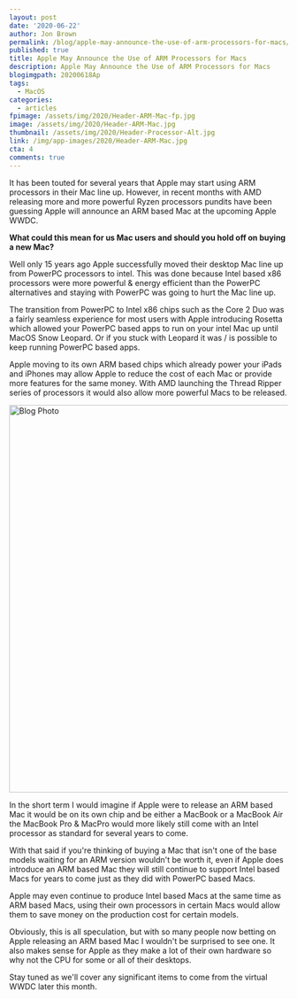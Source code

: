 ```yaml
---
layout: post
date: '2020-06-22'
author: Jon Brown
permalink: /blog/apple-may-announce-the-use-of-arm-processors-for-macs/
published: true
title: Apple May Announce the Use of ARM Processors for Macs
description: Apple May Announce the Use of ARM Processors for Macs
blogimgpath: 20200618Ap
tags:
  - MacOS
categories:
  - articles
fpimage: /assets/img/2020/Header-ARM-Mac-fp.jpg
image: /assets/img/2020/Header-ARM-Mac.jpg
thumbnail: /assets/img/2020/Header-Processor-Alt.jpg
link: /img/app-images/2020/Header-ARM-Mac.jpg
cta: 4
comments: true
---
```

It has been touted for several years that Apple may start using ARM
processors in their Mac line up. However, in recent months with AMD
releasing more and more powerful Ryzen processors pundits have been
guessing Apple will announce an ARM based Mac at the upcoming Apple
WWDC.

**What could this mean for us Mac users and should you hold off on
buying a new Mac?**

Well only 15 years ago Apple successfully moved their desktop Mac line
up from PowerPC processors to intel. This was done because Intel based
x86 processors were more powerful & energy efficient than the PowerPC
alternatives and staying with PowerPC was going to hurt the Mac line
up.

The transition from PowerPC to Intel x86 chips such as the Core 2 Duo
was a fairly seamless experience for most users with Apple introducing
Rosetta which allowed your PowerPC based apps to run on your intel Mac
up until MacOS Snow Leopard. Or if you stuck with Leopard it was / is
possible to keep running PowerPC based apps.

Apple moving to its own ARM based chips which already power your iPads
and iPhones may allow Apple to reduce the cost of each Mac or provide
more features for the same money. With AMD launching the Thread Ripper
series of processors it would also allow more powerful Macs to be
released.

<img alt="Blog Photo" src="{{ site.site_cdn }}/assets/img/blog/2020/20200618Ap/image2.jpg" class="img-fluid rounded" width="700" />

In the short term I would imagine if Apple were to release an ARM based
Mac it would be on its own chip and be either a MacBook or a MacBook Air
the MacBook Pro & MacPro would more likely still come with an Intel
processor as standard for several years to come.

With that said if you're thinking of buying a Mac that isn't one of
the base models waiting for an ARM version wouldn't be worth it, even
if Apple does introduce an ARM based Mac they will still continue to
support Intel based Macs for years to come just as they did with PowerPC
based Macs.

Apple may even continue to produce Intel based Macs at the same time as
ARM based Macs, using their own processors in certain Macs would allow
them to save money on the production cost for certain
models.

Obviously, this is all speculation, but with so many people now betting
on Apple releasing an ARM based Mac I wouldn't be surprised to see one.
It also makes sense for Apple as they make a lot of their own hardware
so why not the CPU for some or all of their desktops.

Stay tuned as we'll cover any significant items to come from the
virtual WWDC later this month.